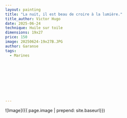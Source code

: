 ```yaml
---
layout: painting
title: "La nuit, il est beau de croire à la lumière."        
title_author: Victor Hugo     
date: 2025-06-24
technique: Huile sur toile
dimensions: 19x27
price: 150
image: 20250624-19x27B.JPG
author: Garanse
tags:
  - Marines
  
  
  
  
 
 
  
  
  
---
```

![Image]({{ page.image | prepend: site.baseurl}})

